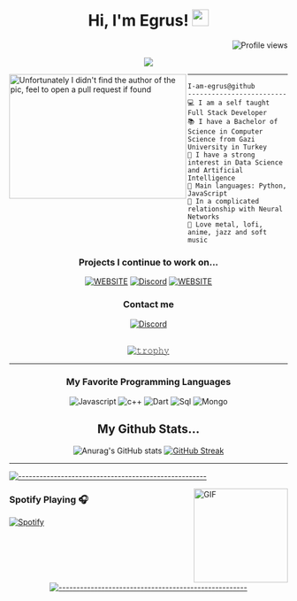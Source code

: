 <h1 align="center">
Hi, I'm Egrus!
  <img src="https://media.giphy.com/media/hvRJCLFzcasrR4ia7z/giphy.gif" width="30"></h1>
 <img src="https://gpvc.arturio.dev/I-am-vishalmaurya" alt="Profile views" align='right'/>
<br/>

<!-- Typing SVG by DenverCoder1 - https://github.com/DenverCoder1/readme-typing-svg -->
<p align="center">
  <a href="https://github.com/DenverCoder1/readme-typing-svg"><img src="https://readme-typing-svg.herokuapp.com?lines=Computer+Science+Student;Full+Stack+Web+Developer;Always%20learning%20new%20things&center=true&width=380&height=45"></a>
</p>

<img align="left" src="https://pbs.twimg.com/media/EtjeYR0XEAQ_dUB?format=png&name=900x900" alt="Unfortunately I didn't find the author of the pic, feel to open a pull request if found" width="320" height="225" />
<hr>

```
I-am-egrus@github
-------------------------
💻 I am a self taught Full Stack Developer
📚 I have a Bachelor of Science in Computer Science from Gazi University in Turkey
📝 I have a strong interest in Data Science and Artificial Intelligence
🌟 Main languages: Python, JavaScript
💖 In a complicated relationship with Neural Networks
🎵 Love metal, lofi, anime, jazz and soft music
```
<div align="center">
<h3>Projects I continue to work on...</h3>

<a href="https://theeaglesclan.online" target="_blank">![WEBSITE](https://img.shields.io/badge/theeaglesclan.online-blue?style=for-the-badge)</a>
<a target="_blank" href="https://discord.com/users/297762444434997249"><img alt="Discord" src="https://img.shields.io/badge/Rust | AlphaProject%21-%237289DA.svg?style=for-the-badge&logo=discord&logoColor=white"/></a>
<a href="https://rustopic.com" target="_blank">![WEBSITE](https://img.shields.io/badge/Rustopic.com-blue?style=for-the-badge)</a>
  </div>  

<div align="center">
<h3>Contact me</h3>
  
  <a href="https://discord.com/users/297762444434997249">
<img alt="Discord" src="https://img.shields.io/badge/Discord-Egrus!%230001-7289DA?style=for-the-badge&logo=discord&logoColor=white"></a>  
</div>
  <br/>
  
  
<div align="center">
  
[![𝚝𝚛𝚘𝚙𝚑𝚢](https://github-profile-trophy.vercel.app/?username=Schweinepriester&column=8&margin-w=10&margin-h=0&no-bg=true&no-frame=true&theme=dark_dimmed)](https://github.com/egrus)
</div> 

<hr>


<h3 align="center">My Favorite Programming Languages</h3>
<p align="center">
  <img alt="Javascript" src="https://img.shields.io/badge/-JavaScript-090909?style=for-the-badge&logo=JavaScript&logoColor=E9D54D"></a> 
  <img alt="c++" src="https://img.shields.io/badge/c++-000000.svg?style=for-the-badge&logo=c%2B%2B&logoColor=005494"></a> 
  <img alt="Dart" src="https://img.shields.io/badge/python-000000?style=for-the-badge&logo=python&logoColor=f2c83f"></a>    
  <img alt="Sql" src="https://img.shields.io/badge/c%23-000000.svg?style=for-the-badge&logo=c-sharp&logoColor=239120"></a> 
  <img alt="Mongo" src="https://img.shields.io/badge/.NET-000000?style=for-the-badge&logo=.net&logoColor=c792ea"></a> 
</p>


<div align="center">
<h2 align="center">My Github Stats...</h2>
  
![Anurag's GitHub stats](https://github-readme-stats.vercel.app/api?username=Egrus&show_icons=true&theme=tokyonight)
[![GitHub Streak](http://github-readme-streak-stats.herokuapp.com?user=egrus&theme=tokyonight&mode=daily)](https://git.io/streak-stats)
</div>
<hr>

[![-----------------------------------------------------](
https://raw.githubusercontent.com/andreasbm/readme/master/assets/lines/aqua.png)](https://github.com/BaseMax?tab=repositories)
</div>

<img align="right" alt="GIF" height="170px" src="https://media.giphy.com/media/J5B1Y8QZnzXXbLQIBu/giphy.gif" />

### Spotify Playing 🎧

[![Spotify](https://novatorem.bgstatic.vercel.app/api/spotify)](https://open.spotify.com/user/11153360645)

<div align="center">
  
[![-----------------------------------------------------](
https://raw.githubusercontent.com/andreasbm/readme/master/assets/lines/aqua.png)](https://github.com/BaseMax?tab=repositories)
</div>
